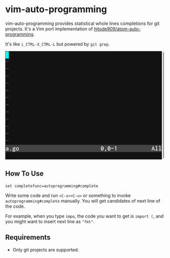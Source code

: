 # vim-auto-programming

vim-auto-programming provides statistical whole lines completions for git projects.
It's a Vim port implementation of [hitode909/atom-auto-programming](https://github.com/hitode909/atom-auto-programming).

It's like `i_CTRL-X_CTRL-L` but powered by `git grep`.

![demo](https://raw.githubusercontent.com/haya14busa/i/41a4dddba9d6bb00654c506cc84455d756e8cd31/vim-auto-programming/anim.gif)

## How To Use

```vim
set completefunc=autoprogramming#complete
```

Write some code and run `<C-x><C-u>` or something to invoke `autoprogramming#complete` manually.
You will get candidates of next line of the code.

For example, when you type `impo`, the code you want to get is `import (`, and you might want to insert next line as `"fmt"`.

## Requirements
- Only git projects are supported.

